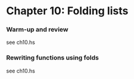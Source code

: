 # Chapter 10: Folding lists

### Warm-up and review
see ch10.hs

### Rewriting functions using folds
see ch10.hs